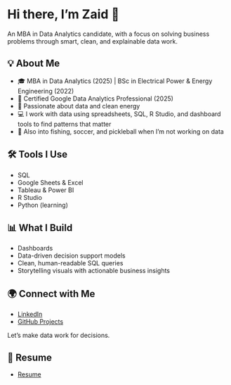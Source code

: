 # Hi there, I’m Zaid 👋

An MBA in Data Analytics candidate, with a focus on solving business problems through smart, clean, and explainable data work.

## 💡 About Me

- 🎓 MBA in Data Analytics (2025) | BSc in Electrical Power & Energy Engineering (2022)
- 🧾 Certified Google Data Analytics Professional (2025)
- 🎯 Passionate about data and clean energy
- 💻 I work with data using spreadsheets, SQL, R Studio, and dashboard tools to find patterns that matter
- 🎣 Also into fishing, soccer, and pickleball when I’m not working on data

## 🛠 Tools I Use

- SQL
- Google Sheets & Excel
- Tableau & Power BI
- R Studio
- Python (learning)

## 📊 What I Build

- Dashboards  
- Data-driven decision support models  
- Clean, human-readable SQL queries  
- Storytelling visuals with actionable business insights  

## 🌍 Connect with Me

- [LinkedIn](https://www.linkedin.com/in/zaid-alfaddagh/)
- [GitHub Projects](https://github.com/zaidfdgh)

Let’s make data work for decisions.

## 📃 Resume

- [Resume](https://github.com/zaidfdgh/zaidfdgh/blob/main/Zaid%20Al-Faddagh%20Resume.pdf)

